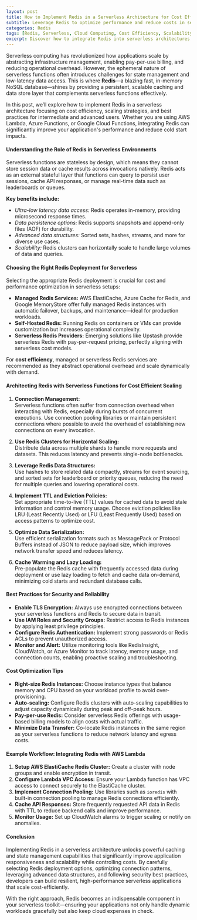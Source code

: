 ```yaml
---
layout: post
title: How to Implement Redis in a Serverless Architecture for Cost Efficient Scaling
subtitle: Leverage Redis to optimize performance and reduce costs in serverless environments with advanced scaling techniques
categories: Redis
tags: [Redis, Serverless, Cloud Computing, Cost Efficiency, Scalability, AWS Lambda, Azure Functions, Caching, NoSQL]
excerpt: Discover how to integrate Redis into serverless architectures for cost efficient scaling. Learn best practices, architecture patterns, and technical insights to optimize performance and reduce cloud expenses.
---
```

Serverless computing has revolutionized how applications scale by abstracting infrastructure management, enabling pay-per-use billing, and reducing operational overhead. However, the ephemeral nature of serverless functions often introduces challenges for state management and low-latency data access. This is where **Redis**—a blazing fast, in-memory NoSQL database—shines by providing a persistent, scalable caching and data store layer that complements serverless functions effectively.

In this post, we’ll explore how to implement Redis in a serverless architecture focusing on cost efficiency, scaling strategies, and best practices for intermediate and advanced users. Whether you are using AWS Lambda, Azure Functions, or Google Cloud Functions, integrating Redis can significantly improve your application's performance and reduce cold start impacts.

#### Understanding the Role of Redis in Serverless Environments

Serverless functions are stateless by design, which means they cannot store session data or cache results across invocations natively. Redis acts as an external stateful layer that functions can query to persist user sessions, cache API responses, or manage real-time data such as leaderboards or queues.

**Key benefits include:**

- *Ultra-low latency data access:* Redis operates in-memory, providing microsecond response times.
- *Data persistence options:* Redis supports snapshots and append-only files (AOF) for durability.
- *Advanced data structures:* Sorted sets, hashes, streams, and more for diverse use cases.
- *Scalability:* Redis clusters can horizontally scale to handle large volumes of data and queries.

#### Choosing the Right Redis Deployment for Serverless

Selecting the appropriate Redis deployment is crucial for cost and performance optimization in serverless setups:

- **Managed Redis Services:** AWS ElastiCache, Azure Cache for Redis, and Google MemoryStore offer fully managed Redis instances with automatic failover, backups, and maintenance—ideal for production workloads.
- **Self-Hosted Redis:** Running Redis on containers or VMs can provide customization but increases operational complexity.
- **Serverless Redis Providers:** Emerging solutions like Upstash provide serverless Redis with pay-per-request pricing, perfectly aligning with serverless cost models.

For **cost efficiency**, managed or serverless Redis services are recommended as they abstract operational overhead and scale dynamically with demand.

#### Architecting Redis with Serverless Functions for Cost Efficient Scaling

1. **Connection Management:**  
   Serverless functions often suffer from connection overhead when interacting with Redis, especially during bursts of concurrent executions. Use connection pooling libraries or maintain persistent connections where possible to avoid the overhead of establishing new connections on every invocation.

2. **Use Redis Clusters for Horizontal Scaling:**  
   Distribute data across multiple shards to handle more requests and datasets. This reduces latency and prevents single-node bottlenecks.

3. **Leverage Redis Data Structures:**  
   Use hashes to store related data compactly, streams for event sourcing, and sorted sets for leaderboard or priority queues, reducing the need for multiple queries and lowering operational costs.

4. **Implement TTL and Eviction Policies:**  
   Set appropriate time-to-live (TTL) values for cached data to avoid stale information and control memory usage. Choose eviction policies like LRU (Least Recently Used) or LFU (Least Frequently Used) based on access patterns to optimize cost.

5. **Optimize Data Serialization:**  
   Use efficient serialization formats such as MessagePack or Protocol Buffers instead of JSON to reduce payload size, which improves network transfer speed and reduces latency.

6. **Cache Warming and Lazy Loading:**  
   Pre-populate the Redis cache with frequently accessed data during deployment or use lazy loading to fetch and cache data on-demand, minimizing cold starts and redundant database calls.

#### Best Practices for Security and Reliability

- **Enable TLS Encryption:** Always use encrypted connections between your serverless functions and Redis to secure data in transit.
- **Use IAM Roles and Security Groups:** Restrict access to Redis instances by applying least privilege principles.
- **Configure Redis Authentication:** Implement strong passwords or Redis ACLs to prevent unauthorized access.
- **Monitor and Alert:** Utilize monitoring tools like RedisInsight, CloudWatch, or Azure Monitor to track latency, memory usage, and connection counts, enabling proactive scaling and troubleshooting.

#### Cost Optimization Tips

- **Right-size Redis Instances:** Choose instance types that balance memory and CPU based on your workload profile to avoid over-provisioning.
- **Auto-scaling:** Configure Redis clusters with auto-scaling capabilities to adjust capacity dynamically during peak and off-peak hours.
- **Pay-per-use Redis:** Consider serverless Redis offerings with usage-based billing models to align costs with actual traffic.
- **Minimize Data Transfer:** Co-locate Redis instances in the same region as your serverless functions to reduce network latency and egress costs.

#### Example Workflow: Integrating Redis with AWS Lambda

1. **Setup AWS ElastiCache Redis Cluster:** Create a cluster with node groups and enable encryption in transit.
2. **Configure Lambda VPC Access:** Ensure your Lambda function has VPC access to connect securely to the ElastiCache cluster.
3. **Implement Connection Pooling:** Use libraries such as `ioredis` with built-in connection pooling to manage Redis connections efficiently.
4. **Cache API Responses:** Store frequently requested API data in Redis with TTL to reduce backend calls and improve performance.
5. **Monitor Usage:** Set up CloudWatch alarms to trigger scaling or notify on anomalies.

#### Conclusion

Implementing Redis in a serverless architecture unlocks powerful caching and state management capabilities that significantly improve application responsiveness and scalability while controlling costs. By carefully selecting Redis deployment options, optimizing connection patterns, leveraging advanced data structures, and following security best practices, developers can build resilient, high-performance serverless applications that scale cost-efficiently.

With the right approach, Redis becomes an indispensable component in your serverless toolkit—ensuring your applications not only handle dynamic workloads gracefully but also keep cloud expenses in check.
